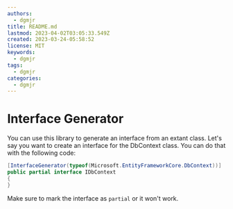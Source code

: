 ```yaml
---
authors:
  - dgmjr
title: README.md
lastmod: 2023-04-02T03:05:33.549Z
created: 2023-03-24-05:58:52
license: MIT
keywords:
  - dgmjr
tags:
  - dgmjr
categories:
  - dgmjr
---
```


# Interface Generator

You can use this library to generate an interface from an extant class.  Let's say you want to create an interface for the DbContext class.  You can do that with the following code:

```csharp
[InterfaceGenerator(typeof(Microsoft.EntityFrameworkCore.DbContext))]
public partial interface IDbContext
{
}
```

Make sure to mark the interface as `partial` or it won't work.
